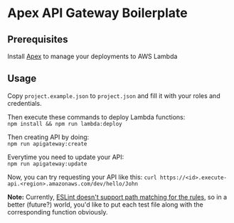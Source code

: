 Apex API Gateway Boilerplate
============================

Prerequisites
-------------

Install [Apex](https://github.com/apex/apex/releases) to manage your deployments to AWS Lambda

Usage
-----
Copy `project.example.json` to `project.json` and fill it with your roles and credentials.

Then execute these commands to deploy Lambda functions:  
`npm install && npm run lambda:deploy`

Then creating API by doing:  
`npm run apigateway:create`

Everytime you need to update your API:  
`npm run apigateway:update`

Now, you can try requesting your API like this:
`curl https://<id>.execute-api.<region>.amazonaws.com/dev/hello/John`

**Note:** Currently, [ESLint doesn't support path matching for the rules](https://github.com/eslint/eslint/issues/3611),
so in a better (future?) world, you'd like to put each test file along with the corresponding function obviously.
